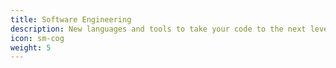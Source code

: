```yaml
---
title: Software Engineering
description: New languages and tools to take your code to the next level.
icon: sm-cog
weight: 5
---
```

